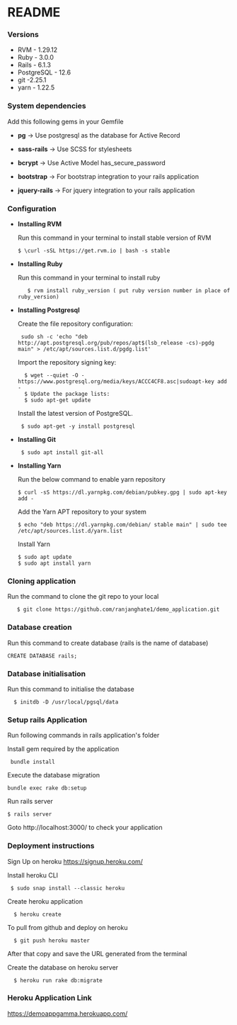 # README

### Versions

 - RVM - 1.29.12 
 - Ruby - 3.0.0
 -  Rails - 6.1.3 
 - PostgreSQL - 12.6
 - git -2.25.1 
  - yarn - 1.22.5

### System dependencies
Add this following gems in your Gemfile 

   - **pg** -> Use postgresql as the database for Active Record

   - **sass-rails** -> Use SCSS for stylesheets

   - **bcrypt** -> Use Active Model has_secure_password

   - **bootstrap** -> For bootstrap integration to your rails application

   - **jquery-rails** -> For jquery integration to your rails application


### Configuration

  * **Installing RVM**
  
	 Run this command in your terminal to install stable version of RVM      
			

		$ \curl -sSL https://get.rvm.io | bash -s stable

* **Installing Ruby**
    
    Run this command in your terminal to install ruby
    

		 $ rvm install ruby_version ( put ruby version number in place of ruby_version)

 * **Installing Postgresql**
    
    Create the file repository configuration:

        sudo sh -c 'echo "deb http://apt.postgresql.org/pub/repos/apt$(lsb_release -cs)-pgdg main" > /etc/apt/sources.list.d/pgdg.list'

	Import the repository signing key:
	
	     $ wget --quiet -O - https://www.postgresql.org/media/keys/ACCC4CF8.asc|sudoapt-key add -
	     $ Update the package lists:
	     $ sudo apt-get update

    Install the latest version of PostgreSQL.

	    $ sudo apt-get -y install postgresql

  * **Installing Git**

		 $ sudo apt install git-all

  * **Installing Yarn**
    
    Run the below command to enable yarn repository 

	    $ curl -sS https://dl.yarnpkg.com/debian/pubkey.gpg | sudo apt-key add -

    Add the Yarn APT repository to your system
    
		$ echo "deb https://dl.yarnpkg.com/debian/ stable main" | sudo tee /etc/apt/sources.list.d/yarn.list

    Install Yarn
    
	    $ sudo apt update
	    $ sudo apt install yarn

  
### Cloning application
   
   Run the command to clone the git repo to your local

       $ git clone https://github.com/ranjanghate1/demo_application.git

### Database creation
  Run this command to create database (rails is the name of database) 
    

    CREATE DATABASE rails;

### Database initialisation
  Run this command to initialise the database

      $ initdb -D /usr/local/pgsql/data

### Setup rails Application
  Run following commands in rails application's folder
  
  Install gem required by the application

     bundle install

  Execute the database migration

    bundle exec rake db:setup

  Run rails server

    $ rails server

   Goto http://localhost:3000/ to check your  application

### Deployment instructions
Sign Up on heroku https://signup.heroku.com/

  Install heroku CLI
  
     $ sudo snap install --classic heroku

  Create heroku application

      $ heroku create

  To pull from github and deploy on heroku

      $ git push heroku master

  After that copy and save the URL generated from the terminal

  Create the database on heroku server

      $ heroku run rake db:migrate

### Heroku Application Link 
  [https://demoappgamma.herokuapp.com/ ](Application%20link)
